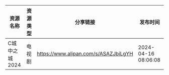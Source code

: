 | 资源名称      | 资源类型 | 分享链接                                 | 发布时间                |
| --------- | ---- | ------------------------------------ | ------------------- |
| C城中之城2024 | 电视剧  | https://www.alipan.com/s/ASAZJbiLgYH | 2024-04-16 08:06:08 |
